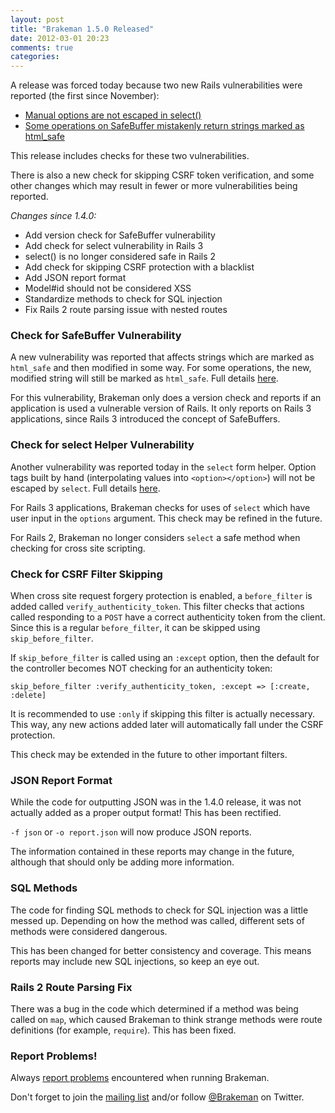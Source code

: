 ```yaml
---
layout: post
title: "Brakeman 1.5.0 Released"
date: 2012-03-01 20:23
comments: true
categories: 
---
```


A release was forced today because two new Rails vulnerabilities were reported (the first since November):

 * [Manual options are not escaped in select()](http://groups.google.com/group/rubyonrails-security/browse_thread/thread/edd28f1e3d04e913)
 * [Some operations on SafeBuffer mistakenly return strings marked as html_safe](http://groups.google.com/group/rubyonrails-security/browse_thread/thread/9da0c515a6c4664)

This release includes checks for these two vulnerabilities.

There is also a new check for skipping CSRF token verification, and some other changes which may result in fewer or more vulnerabilities being reported.

_Changes since 1.4.0:_

 * Add version check for SafeBuffer vulnerability
 * Add check for select vulnerability in Rails 3
 * select() is no longer considered safe in Rails 2
 * Add check for skipping CSRF protection with a blacklist
 * Add JSON report format
 * Model#id should not be considered XSS
 * Standardize methods to check for SQL injection
 * Fix Rails 2 route parsing issue with nested routes

### Check for SafeBuffer Vulnerability

A new vulnerability was reported that affects strings which are marked as `html_safe` and then modified in some way. For some operations, the new, modified string will still be marked as `html_safe`. Full details [here](http://groups.google.com/group/rubyonrails-security/browse_thread/thread/edd28f1e3d04e913).

For this vulnerability, Brakeman only does a version check and reports if an application is used a vulnerable version of Rails. It only reports on Rails 3 applications, since Rails 3 introduced the concept of SafeBuffers.

### Check for select Helper Vulnerability

Another vulnerability was reported today in the `select` form helper. Option tags built by hand (interpolating values into `<option></option>`) will not be escaped by `select`. Full details [here](http://groups.google.com/group/rubyonrails-security/browse_thread/thread/9da0c515a6c4664).

For Rails 3 applications, Brakeman checks for uses of `select` which have user input in the `options` argument. This check may be refined in the future.

For Rails 2, Brakeman no longer considers `select` a safe method when checking for cross site scripting.

### Check for CSRF Filter Skipping

When cross site request forgery protection is enabled, a `before_filter` is added called `verify_authenticity_token`. This filter checks that actions called responding to a `POST` have a correct authenticity token from the client. Since this is a regular `before_filter`, it can be skipped using `skip_before_filter`.

If `skip_before_filter` is called using an `:except` option, then the default for the controller becomes NOT checking for an authenticity token:

    skip_before_filter :verify_authenticity_token, :except => [:create, :delete]

It is recommended to use `:only` if skipping this filter is actually necessary. This way, any new actions added later will automatically fall under the CSRF protection.

This check may be extended in the future to other important filters.

### JSON Report Format

While the code for outputting JSON was in the 1.4.0 release, it was not actually added as a proper output format! This has been rectified.

`-f json` or `-o report.json` will now produce JSON reports.

The information contained in these reports may change in the future, although that should only be adding more information.

### SQL Methods

The code for finding SQL methods to check for SQL injection was a little messed up. Depending on how the method was called, different sets of methods were considered dangerous.

This has been changed for better consistency and coverage. This means reports may include new SQL injections, so keep an eye out.

### Rails 2 Route Parsing Fix

There was a bug in the code which determined if a method was being called on `map`, which caused Brakeman to think strange methods were route definitions (for example, `require`). This has been fixed.

### Report Problems!

Always [report problems](https://github.com/presidentbeef/brakeman/issues) encountered when running Brakeman.

Don't forget to join the [mailing list](http://librelist.com/browser/brakeman/) and/or follow [@Brakeman](https://twitter.com/brakeman) on Twitter.
